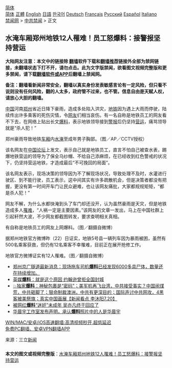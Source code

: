  <!-- 面包屑导航 --> <div class="breadcrumb"><!-- GTranslate: https://gtranslate.io/ -->  <div class="switcher notranslate">  <div class="selected">  <a href="#" onclick="return false;"> 简体</a>  </div>  <div class="option">  <a href="https://www.bannedbook.org" onclick="doGTranslate('zh-CN|zh-CN');jQuery('div.switcher div.selected a').html(jQuery(this).html());return false;" title="简体中文" class="nturl selected"> 简体</a>  <a href="https://www.bannedbook.org/zh-tw/" onclick="doGTranslate('zh-CN|zh-TW');jQuery('div.switcher div.selected a').html(jQuery(this).html());return false;" title="繁體中文" class="nturl"> 正體</a>  <a href="https://www.bannedbook.org/en/" onclick="doGTranslate('zh-CN|en');jQuery('div.switcher div.selected a').html(jQuery(this).html());return false;" title="English" class="nturl"> English</a>  <a href="https://www.bannedbook.org/ja/" onclick="doGTranslate('zh-CN|ja');jQuery('div.switcher div.selected a').html(jQuery(this).html());return false;" title="日本語" class="nturl"> 日語</a>  <a href="https://www.bannedbook.org/ko/" onclick="doGTranslate('zh-CN|ko');jQuery('div.switcher div.selected a').html(jQuery(this).html());return false;" title="한국어" class="nturl"> 한국어</a>  <a href="https://www.bannedbook.org/de/" onclick="doGTranslate('zh-CN|de');jQuery('div.switcher div.selected a').html(jQuery(this).html());return false;" title="Deutsch" class="nturl"> Deutsch</a>  <a href="https://www.bannedbook.org/fr/" onclick="doGTranslate('zh-CN|fr');jQuery('div.switcher div.selected a').html(jQuery(this).html());return false;" title="Français" class="nturl"> Français</a>  <a href="https://www.bannedbook.org/ru/" onclick="doGTranslate('zh-CN|ru');jQuery('div.switcher div.selected a').html(jQuery(this).html());return false;" title="Русский" class="nturl"> Русский</a>  <a href="https://www.bannedbook.org/es/" onclick="doGTranslate('zh-CN|es');jQuery('div.switcher div.selected a').html(jQuery(this).html());return false;" title="Español" class="nturl"> Español</a>  <a href="https://www.bannedbook.org/it/" onclick="doGTranslate('zh-CN|it');jQuery('div.switcher div.selected a').html(jQuery(this).html());return false;" title="Italiano" class="nturl"> Italiano</a>  </div>  </div>      <div class='breadcrumb-sub'><!-- Breadcrumb NavXT 6.3.0 --> <a href="https://www.bannedbook.org/" class="home">禁闻网</a> &gt; <a href="https://www.bannedbook.org/bnews/cbnews/" class="category">中共禁闻</a> &gt; 正文</div></div><h2>水淹车厢郑州地铁12人罹难！员工怒爆料：接警报坚持营运</h2> <p class="notice"><b>大陆网友注意：本文中的链接除 <a href="https://github.com/bannedbook/fanqiang" >翻墙</a>软件下载和<a href="https://github.com/killgcd/justmysocks/blob/master/README.md">翻墙推荐</a>链接外全部为禁网链接，未翻墙状态下打不开，请勿点击。此为文字版禁闻，欲看图文视频完整版和更多禁闻，请下载<a href="https://github.com/bannedbook/fanqiang">翻墙软件或APP</a>后翻墙上禁闻网。</p><p>备注：翻墙看新闻非常安全，翻墙以真实身份发表敏感言论有一定风险，但只看不说则没有任何风险，翻的人太多，政府管不过来，也不管。信息自由是天赋人权，请放心大胆的翻墙。</b></p>  <div class="entry"> <p><span class='wp_keywordlink_affiliate'><a href="https://www.bannedbook.org/" title="中国" target="_blank">中国</a></span>河南<a href="https://www.bannedbook.org/bnews/tag/%e9%83%91%e5%b7%9e/" class="st_tag internal_tag" rel="tag" title="标签 郑州 下的日志">郑州</a>省近日降下豪雨，造成多处陷入洪灾，<a href="https://www.bannedbook.org/bnews/tag/%e5%9c%b0%e9%93%81/" class="st_tag internal_tag" rel="tag" title="标签 地铁 下的日志">地铁</a>因为遇上大雨而停驶，陆续传出许多乘客的死伤灾情，令<a href="https://www.bannedbook.org/bnews/tag/%e7%bd%91%e5%8f%8b/" class="st_tag internal_tag" rel="tag" title="标签 网友 下的日志">网友</a>们相当哀伤。有一名自称是地铁员工的网友看不下去，在网络上贴出长文<a href="https://www.bannedbook.org/bnews/tag/%E7%88%86%E6%96%99/" class="st_tag internal_tag" rel="tag" title="标签 爆料 下的日志">爆料</a>，表示地铁领导接到<a href="https://www.bannedbook.org/bnews/tag/%E8%AD%A6%E6%8A%A5/" class="st_tag internal_tag" rel="tag" title="标签 警报 下的日志">警报</a>后仍坚持<a href="https://www.bannedbook.org/bnews/tag/%E8%90%A5%E8%BF%90/" class="st_tag internal_tag" rel="tag" title="标签 营运 下的日志">营运</a>，痛骂领导就是“杀人犯！”</p> <p>郑州豪雨导致地铁<a href="https://www.bannedbook.org/bnews/tag/%E8%BD%A6%E5%8E%A2/" class="st_tag internal_tag" rel="tag" title="标签 车厢 下的日志">车厢</a>内<a href="https://www.bannedbook.org/bnews/tag/%E6%B0%B4%E6%B7%B9/" class="st_tag internal_tag" rel="tag" title="标签 水淹 下的日志">水淹</a>至成年男子胸部。（图／AP／CCTV授权）</p>  <p>该名网友在<span class='wp_keywordlink'><a href="https://www.bannedbook.org/forum21/" title="自由中国论坛" target="_blank">中国论坛</a></span>上发文，表示自己就是地铁员工，直言不怕自己被查水表，踢爆地铁营运的领导为了保全乌纱帽、不给自己添麻烦，在已经收到红色警戒的状况下，仍坚持营运地铁，才造成最后“不可挽回的局面”。</p> <p>该名网友表示，现场决策的领导因为不了解现场状况，导致处理不及时，水灌进行驶区、到不能行驶，员工表示，这中间其实有许多疏散机会，但是决策者都没有把握，更没有第一时间开车门让民众避难，也让该网友痛批，大家都规规矩矩，“都是杀人犯！”</p>  <p>网友不解，为什么水都快淹到头了车门却还没开，认为虽然豪雨是天灾，但是地铁造成多人<a href="https://www.bannedbook.org/bnews/tag/%E7%BD%B9%E9%9A%BE/" class="st_tag internal_tag" rel="tag" title="标签 罹难 下的日志">罹难</a>，“人祸一定是主要因素。”该网友的文章一发出，马上在中国社群上引起轩然大波，不少网友都截图转发，要求查明相关真相。</p> <p>有自称是地铁员工的网友上网爆料。（图／翻摄自微博）</p>  <p>据郑州地铁官方微博昨（22）日证实，地铁5号县一辆列车因为暴雨被困，虽然有500名乘客获救，但仍有12名乘客不幸罹难，目前正在展开抢修工作。</p> <p>地铁官方微博证实有12人罹难。（图／翻摄自微博）</p>  <ul class='op-related-articles' title='相关阅读'> <li><a href='https://www.bannedbook.org/bnews/bannedvideo/20210724/1592983.html' target='_blank'>郑州京广隧道最新消息：现场拖车司机<b>爆料</b>已经发现6000多具尸体，数量还在持续增加。</a></li> <li><a href='https://www.bannedbook.org/bnews/worldnews/20210721/1590976.html' target='_blank'>英媒<b>爆料</b>：就是这个原因 约翰逊曾拒全国封城</a></li> <li><a href='https://www.bannedbook.org/bnews/bannedvideo/20210720/1590498.html' target='_blank'>💥独家<b>爆料</b>：神秘包裹是“密码”；美军机再飞台湾，中共接受事实？中国闹煤荒，中共砸脚了；狠命制裁澳洲，中共有更深目的；国际声讨中共网攻，4黑客被美祭旗；真实中国画展【新闻看点 李沐阳7.20】</a></li> <li><a href='https://www.bannedbook.org/bnews/yule/20210719/1589934.html' target='_blank'>被网红<b>爆料</b>“迷奸”未成年 吴亦凡终于回应了</a></li> <li><a href='https://www.bannedbook.org/bnews/yule/20210717/1589007.html' target='_blank'>华晨宇工作室发布声明，承认<b>爆料</b>照片中的人是华晨宇</a></li> </ul> <p class="texttj"> <a href="https://github.com/bannedbook/fanqiang/wiki/V2ray%E6%9C%BA%E5%9C%BA" target="_blank">WIN/MAC/安卓/iOS高速翻墙:高清视频秒开,超低延迟</a><br/> <a href="https://github.com/bannedbook/fanqiang/wiki/%E7%A6%81%E9%97%BB%E7%BD%91%E5%AE%89%E5%8D%93%E7%BF%BB%E5%A2%99%E6%96%B0%E9%97%BBAPP" target="_blank">免费PC翻墙、安卓VPN翻墙APP</a></p><p> 来源：三立<span class='wp_keywordlink_affiliate'><a href="https://www.bannedbook.org/" title="新闻">新闻</a></span> </p><a name='sharetosocial'></a>  <div style="margin-bottom:5px;padding-bottom:5px;clear:both"> <div id="archive-pix-1" class="banner-ads"> <!-- AuctionX Display platform tag START --> <div id="26318x728x90x621x_ADSLOT2" clicktrack="%%CLICK_URL_ESC%%"></div> <!-- AuctionX Display platform tag END --> </div> <div id="archive-pix-2" class="banner-ads"> <!-- AuctionX Display platform tag START --> <div id="26315x300x250x621x_ADSLOT2" clicktrack="%%CLICK_URL_ESC%%"></div> <!-- AuctionX Display platform tag END --> </div> </div>  <div id="archive-pix-1" class="banner-ads"> <!-- AuctionX Display platform tag START --> <div id="26318x728x90x621x_ADSLOT3" clicktrack="%%CLICK_URL_ESC%%"></div> <!-- AuctionX Display platform tag END --> </div> <div><b>本文的图文或视频完整版</b>：<a href='https://www.bannedbook.org/bnews/cbnews/20210724/1593051.html'>水淹车厢郑州地铁12人罹难！员工怒爆料：接警报坚持营运</a></div>  </div><!--END ENTRY--> 